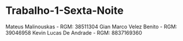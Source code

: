 # Trabalho-1-Sexta-Noite

Mateus Malinouskas - RGM: 38511304
Gian Marco Velez Benito - RGM: 39046958
Kevin Lucas De Andrade - RGM: 8837169360
